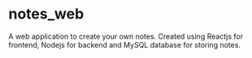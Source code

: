 # notes_web
 A web application to create your own notes. Created using Reactjs for frontend, Nodejs for backend and MySQL database for storing notes.
